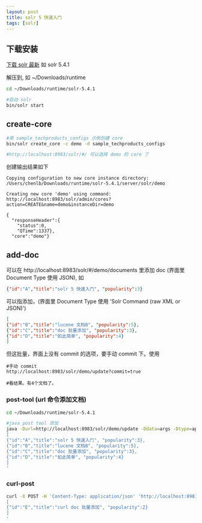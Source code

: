 ```yaml
---
layout: post
title: solr 5 快速入门
tags: [solr]
---
```


## 下载安装

[下载 solr 最新](http://mirror.bit.edu.cn/apache/lucene/solr/) 如 solr 5.4.1

解压到, 如 ~/Downloads/runtime

```bash
cd ~/Downloads/runtime/solr-5.4.1

#启动 solr
bin/solr start
```

## create-core

```bash
#用 sample_techproducts_configs 示例创建 core
bin/solr create_core -c demo -d sample_techproducts_configs

#http://localhost:8983/solr/#/ 可以选择 demo 的 core 了
```

创建输出结果如下

```
Copying configuration to new core instance directory:
/Users/chenlb/Downloads/runtime/solr-5.4.1/server/solr/demo

Creating new core 'demo' using command:
http://localhost:8983/solr/admin/cores?action=CREATE&name=demo&instanceDir=demo

{
  "responseHeader":{
    "status":0,
    "QTime":1337},
  "core":"demo"}
```

## add-doc

可以在 http://localhost:8983/solr/#/demo/documents 里添加 doc (界面里 Document Type 使用 JSON), 如

```json
{"id":"A","title":"solr 5 快速入门", "popularity":3}
```

可以指添加，(界面里 Document Type 使用 'Solr Command (raw XML or JSON)')

```json
[
{"id":"B","title":"lucene 文档B", "popularity":5},
{"id":"C","title":"doc 批量添加", "popularity":3},
{"id":"D","title":"如此简单", "popularity":4}
]
```

但这批量，界面上没有 commit 的选项，要手动 commit 下。使用

```
#手动 commit
http://localhost:8983/solr/demo/update?commit=true

#看结果。有4个文档了。
```

### post-tool (url 命令添加文档)

```bash
cd ~/Downloads/runtime/solr-5.4.1

#java post tool 添加
java -Durl=http://localhost:8983/solr/demo/update -Ddata=args -Dtype=application/json -jar example/exampledocs/post.jar '
[
{"id":"A","title":"solr 5 快速入门", "popularity":3},
{"id":"B","title":"lucene 文档B", "popularity":5},
{"id":"C","title":"doc 批量添加", "popularity":3},
{"id":"D","title":"如此简单", "popularity":4}
]
'
```

### curl-post

```bash
curl -X POST -H 'Content-Type: application/json' 'http://localhost:8983/solr/demo/update?commit=true' --data-binary '
[
{"id":"E","title":"curl doc 批量添加", "popularity":2}
]
'
```
